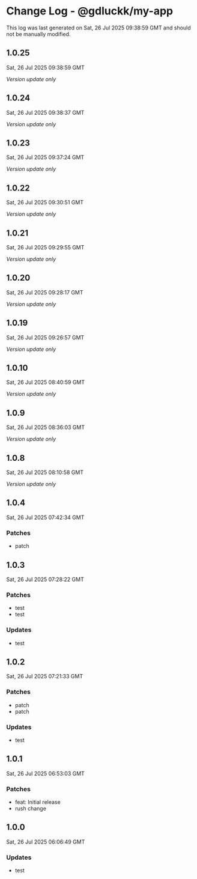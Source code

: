 # Change Log - @gdluckk/my-app

This log was last generated on Sat, 26 Jul 2025 09:38:59 GMT and should not be manually modified.

## 1.0.25
Sat, 26 Jul 2025 09:38:59 GMT

_Version update only_

## 1.0.24
Sat, 26 Jul 2025 09:38:37 GMT

_Version update only_

## 1.0.23
Sat, 26 Jul 2025 09:37:24 GMT

_Version update only_

## 1.0.22
Sat, 26 Jul 2025 09:30:51 GMT

_Version update only_

## 1.0.21
Sat, 26 Jul 2025 09:29:55 GMT

_Version update only_

## 1.0.20
Sat, 26 Jul 2025 09:28:17 GMT

_Version update only_

## 1.0.19
Sat, 26 Jul 2025 09:26:57 GMT

_Version update only_

## 1.0.10
Sat, 26 Jul 2025 08:40:59 GMT

_Version update only_

## 1.0.9
Sat, 26 Jul 2025 08:36:03 GMT

_Version update only_

## 1.0.8
Sat, 26 Jul 2025 08:10:58 GMT

_Version update only_

## 1.0.4
Sat, 26 Jul 2025 07:42:34 GMT

### Patches

- patch

## 1.0.3
Sat, 26 Jul 2025 07:28:22 GMT

### Patches

- test
- test

### Updates

- test

## 1.0.2
Sat, 26 Jul 2025 07:21:33 GMT

### Patches

- patch
- patch

### Updates

- test

## 1.0.1
Sat, 26 Jul 2025 06:53:03 GMT

### Patches

- feat: Initial release
- rush change

## 1.0.0
Sat, 26 Jul 2025 06:06:49 GMT

### Updates

- test

